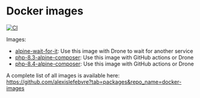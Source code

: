 # Docker images

[![CI](https://github.com/alexislefebvre/docker-images/actions/workflows/push.yaml/badge.svg)](https://github.com/alexislefebvre/docker-images/actions/workflows/push.yaml?query=branch%3Amain)

Images:

- [alpine-wait-for-it](alpine-wait-for-it/): Use this image with Drone to wait for another service
- [php-8.3-alpine-composer](php-8.3-alpine-composer): Use this image with GitHub actions or Drone
- [php-8.4-alpine-composer](php-8.4-alpine-composer): Use this image with GitHub actions or Drone

A complete list of all images is available here: https://github.com/alexislefebvre?tab=packages&repo_name=docker-images
